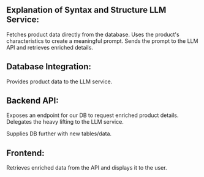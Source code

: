 Explanation of Syntax and Structure
LLM Service:
-----
Fetches product data directly from the database.
Uses the product's characteristics to create a meaningful prompt.
Sends the prompt to the LLM API and retrieves enriched details.

Database Integration:
-----


Provides product data to the LLM service.

Backend API:
-----


Exposes an endpoint for our DB to request enriched product details.
Delegates the heavy lifting to the LLM service.

Supplies DB further with new tables/data.

Frontend:
-----


Retrieves enriched data from the API and displays it to the user.
